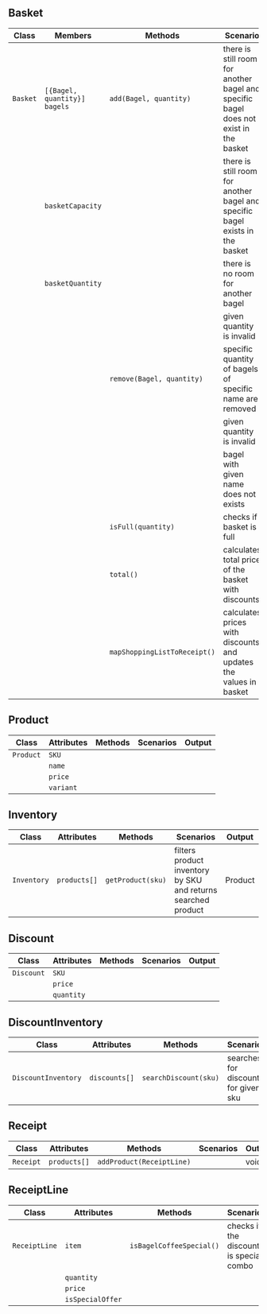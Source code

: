 ## Basket
| Class    | Members                      | Methods                      | Scenario                                                                              | Outputs        |
|----------|------------------------------|------------------------------|---------------------------------------------------------------------------------------|----------------|
| `Basket` | `[{Bagel, quantity}] bagels` | `add(Bagel, quantity)`       | there is still room for another bagel and specific bagel does not exist in the basket | true           |
|          | `basketCapacity`             |                              | there is still room for another bagel and specific bagel exists in the basket         | true           |
|          | `basketQuantity`             |                              | there is no room for another bagel                                                    | false, message |
|          |                              |                              | given quantity is invalid                                                             | false, message |
|          |                              | `remove(Bagel, quantity)`    | specific quantity of bagels of specific name are removed                              | true           |
|          |                              |                              | given quantity is invalid                                                             | false, message |
|          |                              |                              | bagel with given name does not exists                                                 | false, message |
|          |                              | `isFull(quantity)`           | checks if basket is full                                                              | boolean        |
|          |                              | `total()`                    | calculates total price of the basket with discounts                                   | Number         |
|          |                              | `mapShoppingListToReceipt()` | calculates prices with discounts and updates the values in basket                     |                |


## Product
| Class     | Attributes | Methods | Scenarios | Output |
|-----------|------------|---------|-----------|--------|
| `Product` | `SKU`      |         |           |        |
|           | `name`     |         |           |        |
|           | `price`    |         |           |        |
|           | `variant`  |         |           |        |

## Inventory
| Class       | Attributes   | Methods           | Scenarios                                                     | Output  |
|-------------|--------------|-------------------|---------------------------------------------------------------|---------|
| `Inventory` | `products[]` | `getProduct(sku)` | filters product inventory by SKU and returns searched product | Product |

## Discount
| Class      | Attributes  | Methods | Scenarios | Output |
|------------|-------------|---------|-----------|--------|
| `Discount` | `SKU`       |         |           |        |
|            | `price`     |         |           |        |
|            | `quantity`  |         |           |        |

## DiscountInventory
| Class               | Attributes     | Methods                    | Scenarios                            | Output   |
|---------------------|----------------|----------------------------|--------------------------------------|----------|
| `DiscountInventory` | `discounts[]`  | `searchDiscount(sku)`      | searches for discounts for given sku | Discount |

## Receipt
| Class      | Attributes   | Methods                    | Scenarios                        | Output     |
|------------|--------------|----------------------------|----------------------------------|------------|
| `Receipt`  | `products[]` | `addProduct(ReceiptLine)`  |                                  | void       |

## ReceiptLine
| Class          | Attributes       | Methods                  | Scenarios                               | Output  |
|----------------|------------------|--------------------------|-----------------------------------------|---------|
| `ReceiptLine`  | `item`           | `isBagelCoffeeSpecial()` | checks if the discount is special combo | boolean |
|                | `quantity`       |                          |                                         |         |
|                | `price`          |                          |                                         |         |
|                | `isSpecialOffer` |                          |                                         |         |
